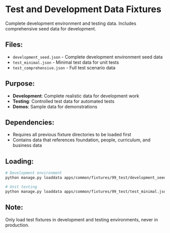 # Test and Development Data Fixtures

Complete development environment and testing data. Includes comprehensive seed data for development.

## Files:

- `development_seed.json` - Complete development environment seed data
- `test_minimal.json` - Minimal test data for unit tests
- `test_comprehensive.json` - Full test scenario data

## Purpose:

- **Development**: Complete realistic data for development work
- **Testing**: Controlled test data for automated tests
- **Demos**: Sample data for demonstrations

## Dependencies:

- Requires all previous fixture directories to be loaded first
- Contains data that references foundation, people, curriculum, and business data

## Loading:

```bash
# Development environment
python manage.py loaddata apps/common/fixtures/99_test/development_seed.json

# Unit testing
python manage.py loaddata apps/common/fixtures/99_test/test_minimal.json
```

## Note:

Only load test fixtures in development and testing environments, never in production.
